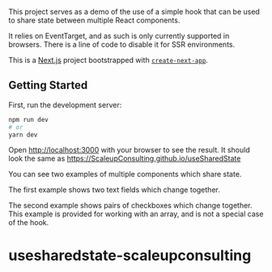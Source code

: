 This project serves as a demo of the use of a simple hook that can be used to share state between multiple React components.

It relies on EventTarget, and as such is only currently supported in browsers.  There is a line of code to disable it for SSR environments.

This is a [Next.js](https://nextjs.org/) project bootstrapped with [`create-next-app`](https://github.com/vercel/next.js/tree/canary/packages/create-next-app).

## Getting Started

First, run the development server:

```bash
npm run dev
# or
yarn dev
```

Open [http://localhost:3000](http://localhost:3000) with your browser to see the result.  It should look the same as https://ScaleupConsulting.github.io/useSharedState

You can see two examples of multiple components which share state.

The first example shows two text fields which change together.

The second example shows pairs of checkboxes which change together.  This example is provided for working with an array, and is not a special case of the hook.
# usesharedstate-scaleupconsulting
